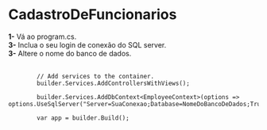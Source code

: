 # CadastroDeFuncionarios

<b>1-</b> Vá ao program.cs.<br>
<b>3-</b> Inclua o seu login de conexão do SQL server.<br>
<b>3-</b> Altere o nome do banco de dados.<br><br>

            // Add services to the container.
            builder.Services.AddControllersWithViews();
            
            builder.Services.AddDbContext<EmployeeContext>(options => options.UseSqlServer("Server=SuaConexao;Database=NomeDoBancoDeDados;Trusted_Connection=True;"));

            var app = builder.Build();
